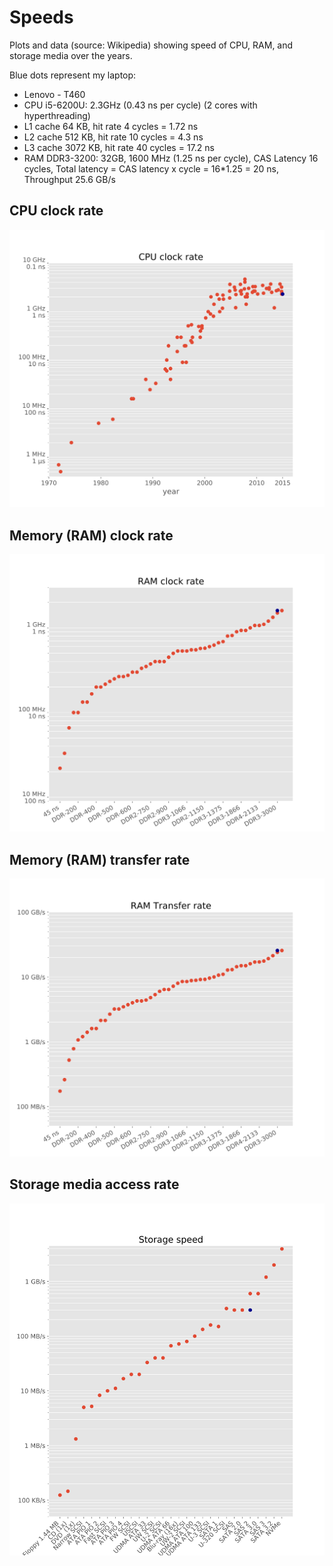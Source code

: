 # Speeds

Plots and data (source: Wikipedia) showing speed of CPU, RAM, and storage media over the years.

Blue dots represent my laptop:
  - Lenovo - T460
  - CPU i5-6200U: 2.3GHz (0.43 ns per cycle) (2 cores with hyperthreading)
  - L1 cache 64 KB, hit rate 4 cycles = 1.72 ns
  - L2 cache 512 KB, hit rate 10 cycles = 4.3 ns
  - L3 cache 3072 KB, hit rate 40 cycles = 17.2 ns
  - RAM DDR3-3200: 32GB, 1600 MHz (1.25 ns per cycle), CAS Latency 16 cycles, Total latency = CAS latency x cycle = 16*1.25 = 20 ns, Throughput 25.6 GB/s




## CPU clock rate
![](cpu_frequency.svg)

## Memory (RAM) clock rate
![](memory_reduced_clock.svg)

## Memory (RAM) transfer rate
![](memory_reduced_transfer_rate.svg)

## Storage media access rate
![](storage_reduced.svg)


